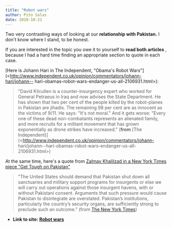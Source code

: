```yaml
---
title: "Robot wars"
author: Pito Salas
date: 2010-10-21
---
```


Two very contrasting ways of looking at our **relationship with Pakistan.** I
don't know where I stand, to be honest.

If you are interested in the topic you owe it to yourself to **read both
articles** , because I had a hard time finding an appropriate section to quote
in each case.

[Here is Johann Hari in The Independent, "Obama's Robot
Wars"](<http://www.independent.co.uk/opinion/commentators/johann-hari/johann--
hari-obamas-robot-wars-endanger-us-all-2106931.html>):

> "David Kilcullen is a counter-insurgency expert who worked for General
> Petraeus in Iraq and now advises the State Department. He has shown that two
> per cent of the people killed by the robot-planes in Pakistan are jihadis.
> The remaining 98 per cent are as innocent as the victims of 9/11. He says:
> "It's not moral." And it gets worse: "Every one of these dead non-combatants
> represents an alienated family, and more recruits for a militant movement
> that has grown exponentially as drone strikes have increased." (**from**
> [The
> Independent)](<http://www.independent.co.uk/opinion/commentators/johann-
> hari/johann--hari-obamas-robot-wars-endanger-us-all-2106931.html>)

At the same time, here's a quote from [Zalmay Khalilzad in a New York Times
piece "Get Tough on
Pakistan"](<http://www.nytimes.com/2010/10/20/opinion/20khalilzad.html?hp>)

> "The United States should demand that Pakistan shut down all sanctuaries and
> military support programs for insurgents or else we will carry out
> operations against those insurgent havens, with or without Pakistani
> consent. Arguments that such pressure would cause Pakistan to disintegrate
> are overstated. Pakistan’s institutions, particularly the country’s security
> organs, are sufficiently strong to preclude such an outcome." (from [The New
> York
> Times](<http://www.nytimes.com/2010/10/20/opinion/20khalilzad.html?hp>))


* **Link to site:** **[Robot wars](None)**
